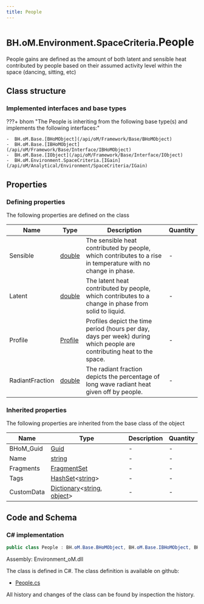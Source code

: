 ```yaml
---
title: People
---
```


# <small>BH.oM.Environment.SpaceCriteria.</small>**People**

People gains are defined as the amount of both latent and sensible heat contributed by people based on their assumed activity level within the space (dancing, sitting, etc)

## Class structure

### Implemented interfaces and base types

???+ bhom "The People is inheriting from the following base type(s) and implements the following interfaces:"

    -  BH.oM.Base.[BHoMObject](/api/oM/Framework/Base/BHoMObject)
    -  BH.oM.Base.[IBHoMObject](/api/oM/Framework/Base/Interface/IBHoMObject)
    -  BH.oM.Base.[IObject](/api/oM/Framework/Base/Interface/IObject)
    -  BH.oM.Environment.SpaceCriteria.[IGain](/api/oM/Analytical/Environment/SpaceCriteria/IGain)


## Properties



### Defining properties

The following properties are defined on the class

| Name             | Type             | Description      | Quantity         |
|------------------|------------------|------------------|------------------|
| Sensible | [double](https://learn.microsoft.com/en-us/dotnet/api/System.Double?view=netstandard-2.0) | The sensible heat contributed by people, which contributes to a rise in temperature with no change in phase. | - |
| Latent | [double](https://learn.microsoft.com/en-us/dotnet/api/System.Double?view=netstandard-2.0) | The latent heat contributed by people, which contributes to a change in phase from solid to liquid. | - |
| Profile | [Profile](/api/oM/Analytical/Environment/SpaceCriteria/Profile) | Profiles depict the time period (hours per day, days per week) during which people are contributing heat to the space. | - |
| RadiantFraction | [double](https://learn.microsoft.com/en-us/dotnet/api/System.Double?view=netstandard-2.0) | The radiant fraction depicts the percentage of long wave radiant heat given off by people. | - |


### Inherited properties
The following properties are inherited from the base class of the object

| Name             | Type             | Description      | Quantity         |
|------------------|------------------|------------------|------------------|
| BHoM_Guid | [Guid](https://learn.microsoft.com/en-us/dotnet/api/System.Guid?view=netstandard-2.0) | - | - |
| Name | [string](https://learn.microsoft.com/en-us/dotnet/api/System.String?view=netstandard-2.0) | - | - |
| Fragments | [FragmentSet](/api/oM/Framework/Base/FragmentSet) | - | - |
| Tags | [HashSet](https://learn.microsoft.com/en-us/dotnet/api/System.Collections.Generic.HashSet-1?view=netstandard-2.0)&lt;[string](https://learn.microsoft.com/en-us/dotnet/api/System.String?view=netstandard-2.0)&gt; | - | - |
| CustomData | [Dictionary](https://learn.microsoft.com/en-us/dotnet/api/System.Collections.Generic.Dictionary-2?view=netstandard-2.0)&lt;[string](https://learn.microsoft.com/en-us/dotnet/api/System.String?view=netstandard-2.0), [object](https://learn.microsoft.com/en-us/dotnet/api/System.Object?view=netstandard-2.0)&gt; | - | - |


## Code and Schema

### C# implementation

``` C# title="C#"
public class People : BH.oM.Base.BHoMObject, BH.oM.Base.IBHoMObject, BH.oM.Base.IObject, BH.oM.Environment.SpaceCriteria.IGain
```

Assembly: Environment_oM.dll

The class is defined in C#. The class definition is available on github:

- [People.cs](https://github.com/BHoM/BHoM/blob/develop/Environment_oM/SpaceCriteria\People.cs)

All history and changes of the class can be found by inspection the history.
